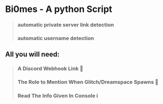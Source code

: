 # Bi0mes - A python Script

> ### automatic private server link detection
> ### automatic username detection

## All you will need:
> ### A Discord Webhook Link 🔗
> ### The Role to Mention When Glitch/Dreamspace Spawns 🌸
> ### Read The Info Given In Console ℹ️
